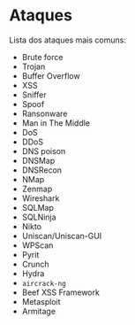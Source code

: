 # Ataques

Lista dos ataques mais comuns:

- Brute force
- Trojan
- Buffer Overflow
- XSS
- Sniffer
- Spoof
- Ransonware
- Man in The Middle
- DoS
- DDoS
- DNS poison
- DNSMap
- DNSRecon
- NMap
- Zenmap
- Wireshark
- SQLMap
- SQLNinja
- Nikto
- Uniscan/Uniscan-GUI
- WPScan
- Pyrit
- Crunch
- Hydra
- `aircrack-ng`
- Beef XSS Framework
- Metasploit
- Armitage
